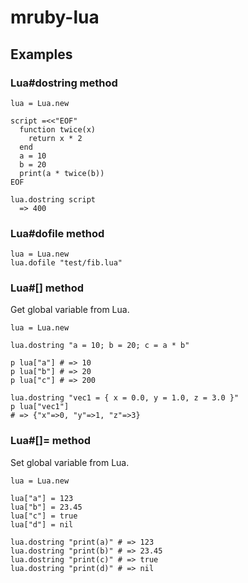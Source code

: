 # mruby-lua

## Examples

### Lua#dostring method

    lua = Lua.new
    
    script =<<"EOF"
      function twice(x)
        return x * 2
      end
      a = 10
      b = 20
      print(a * twice(b))
    EOF
    
    lua.dostring script
      => 400

### Lua#dofile method

    lua = Lua.new
    lua.dofile "test/fib.lua"

### Lua#[] method

Get global variable from Lua.

    lua = Lua.new

    lua.dostring "a = 10; b = 20; c = a * b"

    p lua["a"] # => 10
    p lua["b"] # => 20
    p lua["c"] # => 200

    lua.dostring "vec1 = { x = 0.0, y = 1.0, z = 3.0 }"
    p lua["vec1"]
    # => {"x"=>0, "y"=>1, "z"=>3}

### Lua#[]= method

Set global variable from Lua.

    lua = Lua.new

    lua["a"] = 123
    lua["b"] = 23.45
    lua["c"] = true
    lua["d"] = nil

    lua.dostring "print(a)" # => 123
    lua.dostring "print(b)" # => 23.45
    lua.dostring "print(c)" # => true
    lua.dostring "print(d)" # => nil

